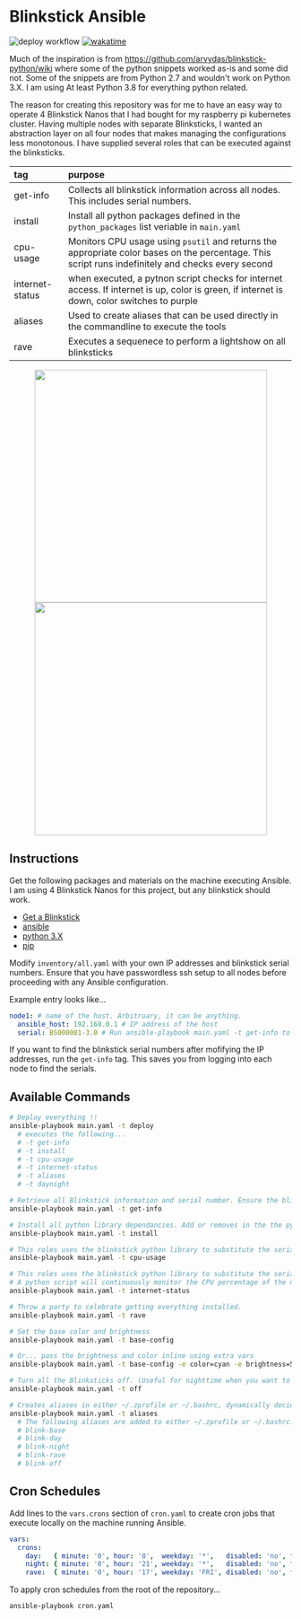 # Blinkstick Ansible

![deploy workflow](https://github.com/gregnrobinson/blinkstick-ansible/actions/workflows/ansible-test.yml/badge.svg) [![wakatime](https://wakatime.com/badge/github/gregnrobinson/blinkstick-ansible.svg)](https://wakatime.com/badge/github/gregnrobinson/blinkstick-ansible)

Much of the inspiration is from https://github.com/arvydas/blinkstick-python/wiki where some of the python snippets worked as-is and some did not. Some of the snippets are from Python 2.7 and wouldn't work on Python 3.X. I am using At least Python 3.8 for everything python related.

The reason for creating this repository was for me to have an easy way to operate 4 Blinkstick Nanos that I had bought for my raspberry pi kubernetes cluster. Having multiple nodes with separate Blinksticks, I wanted an abstraction layer on all four nodes that makes managing the configurations less monotonous. I have supplied several roles that can be executed against the blinksticks.

| tag      |      purpose     |
|:----------|:-------------|
| get-info       | Collects all blinkstick information across all nodes. This includes serial numbers. |
| install         | Install all python packages defined in the `python_packages` list veriable in `main.yaml` |
| cpu-usage       | Monitors CPU usage using `psutil` and returns the appropriate color bases on the percentage. This script runs indefinitely and checks every second| 
| internet-status | when executed, a pytnon script checks for internet access. If internet is up, color is green, if internet is down, color switches to purple |
| aliases | Used to create aliases that can be used directly in the commandline to execute the tools  |
| rave | Executes a sequenece to perform a lightshow on all blinksticks |



<p align="center">
  <img src="https://user-images.githubusercontent.com/26353407/126090043-1788cdf8-8f37-4aba-a160-d526d99923f5.jpg" width="415" />
  <img src="https://user-images.githubusercontent.com/26353407/126090049-028d24e4-5ed2-4389-b4d3-83007da041b6.jpg" width="415" />
</p>

## Instructions

Get the following packages and materials on the machine executing Ansible. I am using 4 Blinkstick Nanos for this project, but any blinkstick should work.

- [Get a Blinkstick](https://www.blinkstick.com/products/blinkstick-nano) 
- [ansible](https://docs.ansible.com/ansible/latest/installation_guide/intro_installation.html)
- [python 3.X](https://www.python.org/downloads/)
- [pip](https://pip.pypa.io/en/stable/installing/)

Modify `inventory/all.yaml` with your own IP addresses and blinkstick serial numbers. Ensure that you have passwordless ssh setup to all nodes before proceeding with any Ansible configuration.

Example entry looks like...
```yaml
node1: # name of the host. Arbitruary, it can be anything.
  ansible_host: 192.168.0.1 # IP address of the host
  serial: BS000001-3.0 # Run ansible-playbook main.yaml -t get-info to get this value for each node.
```

If you want to find the blinkstick serial numbers after mofifying the IP addresses, run the `get-info` tag. This saves you from logging into each node to find the serials.

## Available Commands

```bash
# Deploy everything !!
ansible-playbook main.yaml -t deploy
  # executes the following...
  # -t get-info
  # -t install
  # -t cpu-usage
  # -t internet-status
  # -t aliases
  # -t daynight

# Retrieve all Blinkstick information and serial number. Ensure the blinkstick is plugged into a USB slot before executing.
ansible-playbook main.yaml -t get-info

# Install all python library dependancies. Add or removes in the the python_packages list in main.yaml and re run this command to make the change on all nodes. 
ansible-playbook main.yaml -t install

# This roles uses the blinkstick python library to substitute the serial number from the ansible inventory and parse it as python. The script is then executed on the remote machines.
ansible-playbook main.yaml -t cpu-usage

# This roles uses the blinkstick python library to substitute the serial number from the ansible inventory and parse it as python. 
# A python script will continuously monitor the CPU percentage of the nodes and update the color accordingly.
ansible-playbook main.yaml -t internet-status

# Throw a party to celebrate getting everything installed.
ansible-playbook main.yaml -t rave

# Set the base color and brightness
ansible-playbook main.yaml -t base-config

# Or... pass the brightness and color inline using extra vars
ansible-playbook main.yaml -t base-config -e color=cyan -e brightness=50

# Turn all the Blinksticks off. (Useful for nighttime when you want to sleep. Use a cron to turn off automatically.)
ansible-playbook main.yaml -t off

# Creates aliases in either ~/.zprofile or ~/.bashrc, dynamically decided by the role.
ansible-playbook main.yaml -t aliases
  # The following aliases are added to either ~/.zprofile or ~/.bashrc....
  # blink-base
  # blink-day
  # blink-night
  # blink-rave
  # blink-off
```

## Cron Schedules

Add lines to the `vars.crons` section of `cron.yaml` to create cron jobs that execute locally on the machine running Ansible.

```yaml
vars:
  crons:
    day:   { minute: '0', hour: '8',  weekday: '*',   disabled: 'no', tag: 'base-config', brightness: '70', color: 'green' }
    night: { minute: '0', hour: '21', weekday: '*',   disabled: 'no', tag: 'base-config', brightness: '20', color: 'cyan' }
    rave:  { minute: '0', hour: '17', weekday: 'FRI', disabled: 'no', tag: 'rave',        brightness: '80', color: 'cyan' }
```

To apply cron schedules from the root of the repository...

```bash
ansible-playbook cron.yaml
```
